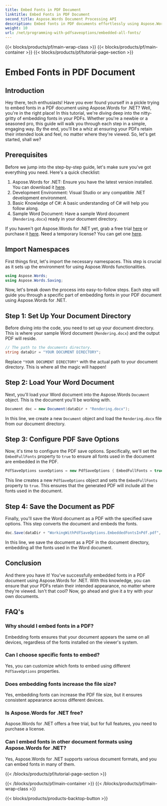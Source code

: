 ```yaml
---
title: Embed Fonts in PDF Document
linktitle: Embed Fonts in PDF Document
second_title: Aspose.Words Document Processing API
description: Embed fonts in PDF documents effortlessly using Aspose.Words for .NET with this detailed, step-by-step guide. Ensure consistent appearance across all devices.
weight: 10
url: /net/programming-with-pdfsaveoptions/embedded-all-fonts/
---
```


{{< blocks/products/pf/main-wrap-class >}}
{{< blocks/products/pf/main-container >}}
{{< blocks/products/pf/tutorial-page-section >}}

# Embed Fonts in PDF Document

## Introduction

Hey there, tech enthusiasts! Have you ever found yourself in a pickle trying to embed fonts in a PDF document using Aspose.Words for .NET? Well, you're in the right place! In this tutorial, we're diving deep into the nitty-gritty of embedding fonts in your PDFs. Whether you're a newbie or a seasoned pro, this guide will walk you through each step in a simple, engaging way. By the end, you'll be a whiz at ensuring your PDFs retain their intended look and feel, no matter where they're viewed. So, let's get started, shall we?

## Prerequisites

Before we jump into the step-by-step guide, let's make sure you've got everything you need. Here's a quick checklist:

1. Aspose.Words for .NET: Ensure you have the latest version installed. You can download it [here](https://releases.aspose.com/words/net/).
2. Development Environment: Visual Studio or any compatible .NET development environment.
3. Basic Knowledge of C#: A basic understanding of C# will help you follow along.
4. Sample Word Document: Have a sample Word document (`Rendering.docx`) ready in your document directory.

If you haven't got Aspose.Words for .NET yet, grab a free trial [here](https://releases.aspose.com/) or purchase it [here](https://purchase.aspose.com/buy). Need a temporary license? You can get one [here](https://purchase.aspose.com/temporary-license/).

## Import Namespaces

First things first, let's import the necessary namespaces. This step is crucial as it sets up the environment for using Aspose.Words functionalities.

```csharp
using Aspose.Words;
using Aspose.Words.Saving;
```

Now, let's break down the process into easy-to-follow steps. Each step will guide you through a specific part of embedding fonts in your PDF document using Aspose.Words for .NET.

## Step 1: Set Up Your Document Directory

Before diving into the code, you need to set up your document directory. This is where your sample Word document (`Rendering.docx`) and the output PDF will reside.

```csharp
// The path to the documents directory.
string dataDir = "YOUR DOCUMENT DIRECTORY";
```

Replace `"YOUR DOCUMENT DIRECTORY"` with the actual path to your document directory. This is where all the magic will happen!

## Step 2: Load Your Word Document

Next, you'll load your Word document into the Aspose.Words `Document` object. This is the document you'll be working with.

```csharp
Document doc = new Document(dataDir + "Rendering.docx");
```

In this line, we create a new `Document` object and load the `Rendering.docx` file from our document directory.

## Step 3: Configure PDF Save Options

Now, it's time to configure the PDF save options. Specifically, we'll set the `EmbedFullFonts` property to `true` to ensure all fonts used in the document are embedded in the PDF.

```csharp
PdfSaveOptions saveOptions = new PdfSaveOptions { EmbedFullFonts = true };
```

This line creates a new `PdfSaveOptions` object and sets the `EmbedFullFonts` property to `true`. This ensures that the generated PDF will include all the fonts used in the document.

## Step 4: Save the Document as PDF

Finally, you'll save the Word document as a PDF with the specified save options. This step converts the document and embeds the fonts.

```csharp
doc.Save(dataDir + "WorkingWithPdfSaveOptions.EmbeddedFontsInPdf.pdf", saveOptions);
```

In this line, we save the document as a PDF in the document directory, embedding all the fonts used in the Word document.

## Conclusion

And there you have it! You've successfully embedded fonts in a PDF document using Aspose.Words for .NET. With this knowledge, you can ensure that your PDFs retain their intended appearance, no matter where they're viewed. Isn't that cool? Now, go ahead and give it a try with your own documents.

## FAQ's

### Why should I embed fonts in a PDF?
Embedding fonts ensures that your document appears the same on all devices, regardless of the fonts installed on the viewer's system.

### Can I choose specific fonts to embed?
Yes, you can customize which fonts to embed using different `PdfSaveOptions` properties.

### Does embedding fonts increase the file size?
Yes, embedding fonts can increase the PDF file size, but it ensures consistent appearance across different devices.

### Is Aspose.Words for .NET free?
Aspose.Words for .NET offers a free trial, but for full features, you need to purchase a license.

### Can I embed fonts in other document formats using Aspose.Words for .NET?
Yes, Aspose.Words for .NET supports various document formats, and you can embed fonts in many of them.

{{< /blocks/products/pf/tutorial-page-section >}}

{{< /blocks/products/pf/main-container >}}
{{< /blocks/products/pf/main-wrap-class >}}

{{< blocks/products/products-backtop-button >}}
